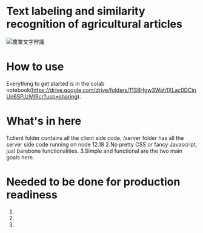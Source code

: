 # Text labeling and similarity recognition of agricultural articles 
![農業文字辨識](https://user-images.githubusercontent.com/92705727/148278896-7aff606e-44ca-4827-8335-5101e822b193.png)

# How to use
Everything to get started is in the colab notebook(https://drive.google.com/drive/folders/11S8Hgw3Wah1XLac0DCinUn6SPJzMIRcr?usp=sharing).
# What's in here
1.client folder contains all the client side code, /server folder has all the server side code running on node 12.18
2.No pretty CSS or fancy Javascript, just barebone functionalities.
3.Simple and functional are the two main goals here.

# Needed to be done for production readiness
1.
2.
3.
